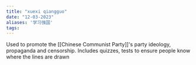```yaml
---
title: "xuexi qiangguo"
date: "12-03-2023"
aliases: '学习强国'
tags:
---
```


Used to promote the [[Chinese Communist Party]]'s party ideology, propaganda and censorship. Includes quizzes, tests to ensure people know where the lines are drawn